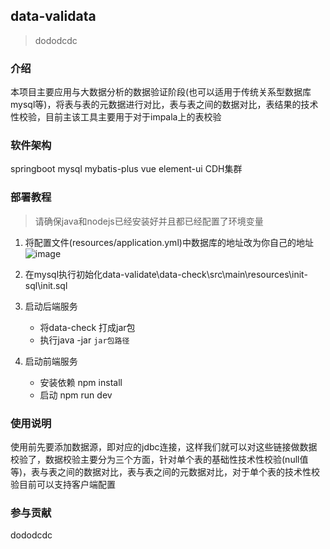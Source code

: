 ## data-validata
> dododcdc

### 介绍
本项目主要应用与大数据分析的数据验证阶段(也可以适用于传统关系型数据库mysql等)，将表与表的元数据进行对比，表与表之间的数据对比，表结果的技术性校验，目前主该工具主要用于对于impala上的表校验

### 软件架构
springboot mysql mybatis-plus vue element-ui CDH集群

### 部署教程
> 请确保java和nodejs已经安装好并且都已经配置了环境变量
 
1. 将配置文件(resources/application.yml)中数据库的地址改为你自己的地址
![image](https://user-images.githubusercontent.com/57853678/114810777-60aab480-9ddf-11eb-86f8-76de1cc9eec0.png)

2. 在mysql执行初始化data-validate\data-check\src\main\resources\init-sql\init.sql
3. 启动后端服务
      * 将data-check 打成jar包
      * 执行java -jar `jar包路径`
4. 启动前端服务
      * 安装依赖  npm install 
      * 启动      npm run dev 
### 使用说明
   使用前先要添加数据源，即对应的jdbc连接，这样我们就可以对这些链接做数据校验了，数据校验主要分为三个方面，针对单个表的基础性技术性校验(null值等)，表与表之间的数据对比，表与表之间的元数据对比，对于单个表的技术性校验目前可以支持客户端配置
### 参与贡献
dododcdc 
